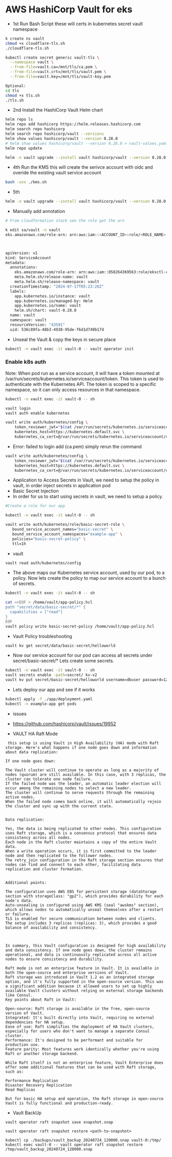 # AWS HashiCorp Vault for eks

- 1st Run Bash Script these will certs in kubernetes secret vault namespace

```bash
k create ns vault
chmod +x cloudflare-tls.sh
./cloudflare-tls.sh

kubectl create secret generic vault-tls \
  --namespace vault \
  --from-file=vault.ca=/mnt/tls/ca.pem \
  --from-file=vault.crt=/mnt/tls/vault.pem \
  --from-file=vault.key=/mnt/tls/vault-key.pem

Optional:
cd tls
chmod +x tls.sh
./tls.sh
```

- 2nd Install the HashiCorp Vault Helm chart
```bash
helm repo ls
helm repo add hashicorp https://helm.releases.hashicorp.com
helm search repo hashicorp
helm search repo hashicorp/vault --versions
helm show values hashicorp/vault --version 0.28.0
# helm show values hashicorp/vault --version 0.28.0 > vault-values.yaml
helm repo update

helm -n vault upgrade --install vault hashicorp/vault --version 0.28.0 --values eks-values.yaml --create-namespace --wait
```

- 4th Run the KMS this will create the serivce account with oidc and overide the existing vault service account
```bash
bash -uvx ./kms.sh
```

- 5th 
```bash
helm -n vault upgrade --install vault hashicorp/vault --version 0.28.0 --values eks-values.yaml --create-namespace --wait 
```

- Manually add annotation 
```bash
# From cloudformation stack see the role get the arn

k edit sa/vault -n vault
eks.amazonaws.com/role-arn: arn:aws:iam::<ACCOUNT_ID>:role/<ROLE_NAME>



apiVersion: v1
kind: ServiceAccount
metadata:
  annotations:
    eks.amazonaws.com/role-arn: arn:aws:iam::058264369563:role/eksctl-cloudgeeks-eks-dev-addon-iamserviceacc-Role1-8z5zkEXDHGO4
    meta.helm.sh/release-name: vault
    meta.helm.sh/release-namespace: vault
  creationTimestamp: "2024-07-17T05:23:26Z"
  labels:
    app.kubernetes.io/instance: vault
    app.kubernetes.io/managed-by: Helm
    app.kubernetes.io/name: vault
    helm.sh/chart: vault-0.28.0
  name: vault
  namespace: vault
  resourceVersion: "43591"
  uid: 536c89fa-48b3-4938-95de-f6d1d749b17d
```

- Unseal the Vault & copy the keys in secure place
```bash
kubectl -n vault exec -it vault-0 -- vault operator init
```

### Enable k8s auth

Note: When pod run as a service account, it will have a token mounted at /var/run/secrets/kubernetes.io/serviceaccount/token. This token is used to authenticate with the Kubernetes API. The token is scoped to a specific namespace, so it can only access resources in that namespace.

```bash
kubectl -n vault exec -it vault-0 -- sh

vault login
vault auth enable kubernetes

vault write auth/kubernetes/config \
    token_reviewer_jwt="$(cat /var/run/secrets/kubernetes.io/serviceaccount/token)" \
    kubernetes_host=https://kubernetes.default.svc \
    kubernetes_ca_cert=@/var/run/secrets/kubernetes.io/serviceaccount/ca.crt
```

- Error: failed to login add (ca.pem) simply rerun the command
```bash
vault write auth/kubernetes/config \
    token_reviewer_jwt="$(cat /var/run/secrets/kubernetes.io/serviceaccount/token)" \
    kubernetes_host=https://kubernetes.default.svc \
    kubernetes_ca_cert=@/var/run/secrets/kubernetes.io/serviceaccount/ca.crt
```
- Application to Access Secrets in Vault, we need to setup the policy in vault, in order inject secrets in application pod
- Basic Secret Injection
- In order for us to start using secrets in vault, we need to setup a policy.

```bash
#Create a role for our app

kubectl -n vault exec -it vault-0 -- sh 

vault write auth/kubernetes/role/basic-secret-role \
   bound_service_account_names="basic-secret" \
   bound_service_account_namespaces="example-app" \
   policies="basic-secret-policy" \
   ttl=1h
```

- vault
```bash
vault read auth/kubernetes/config
```

- The above maps our Kubernetes service account, used by our pod, to a policy. Now lets create the policy to map our service account to a bunch of secrets.

```bash
kubectl -n vault exec -it vault-0 -- sh 

cat <<EOF > /home/vault/app-policy.hcl
path "secret/data/basic-secret/*" {
  capabilities = ["read"]
}
EOF
vault policy write basic-secret-policy /home/vault/app-policy.hcl
```

- Vault Policy troubleshooting
```bash
vault kv get secret/data/basic-secret/helloworld
```

- Now our service account for our pod can access all secrets under secret/basic-secret/* Lets create some secrets.

```bash
kubectl -n vault exec -it vault-0 -- sh 
vault secrets enable -path=secret/ kv-v2
vault kv put secret/basic-secret/helloworld username=dbuser password=12345678
```

- Lets deploy our app and see if it works
```bash
kubectl apply -f ./app/deployment.yaml
kubectl -n example-app get pods
```

- issues
- https://github.com/hashicorp/vault/issues/19952

- VAULT HA Raft Mode
```explain
 this setup is using Vault in High Availability (HA) mode with Raft storage. Here's what happens if one node goes down and information about data replication:

If one node goes down:

The Vault cluster will continue to operate as long as a majority of nodes (quorum) are still available. In this case, with 3 replicas, the cluster can tolerate one node failure.
If the failed node was the leader, an automatic leader election will occur among the remaining nodes to select a new leader.
The cluster will continue to serve requests through the remaining active nodes.
When the failed node comes back online, it will automatically rejoin the cluster and sync up with the current state.


Data replication:

Yes, the data is being replicated to other nodes. This configuration uses Raft storage, which is a consensus protocol that ensures data consistency across all nodes.
Each node in the Raft cluster maintains a copy of the entire Vault data.
When a write operation occurs, it is first committed to the leader node and then replicated to the follower nodes.
The retry_join configuration in the Raft storage section ensures that nodes can find and connect to each other, facilitating data replication and cluster formation.


Additional points:

The configuration uses AWS EBS for persistent storage (dataStorage section with storageClass: "gp2"), which provides durability for each node's data.
Auto-unsealing is configured using AWS KMS (seal "awskms" section), which allows nodes to automatically unseal themselves after a restart or failure.
TLS is enabled for secure communication between nodes and clients.
The setup includes 3 replicas (replicas: 3), which provides a good balance of availability and consistency.



In summary, this Vault configuration is designed for high availability and data consistency. If one node goes down, the cluster remains operational, and data is continuously replicated across all active nodes to ensure consistency and durability.

Raft mode is not an enterprise feature in Vault. It is available in both the open-source and enterprise versions of Vault.
Raft storage was introduced in Vault 1.2 as an integrated storage option, and it's fully supported in the open-source version. This was a significant addition because it allowed users to set up highly available Vault clusters without relying on external storage backends like Consul.
Key points about Raft in Vault:

Open-source: Raft storage is available in the free, open-source version of Vault.
Integrated: It's built directly into Vault, requiring no external dependencies for HA setup.
Ease of use: Raft simplifies the deployment of HA Vault clusters, especially for users who don't want to manage a separate Consul cluster.
Performance: It's designed to be performant and suitable for production use.
Feature parity: Most features work identically whether you're using Raft or another storage backend.

While Raft itself is not an enterprise feature, Vault Enterprise does offer some additional features that can be used with Raft storage, such as:

Performance Replication
Disaster Recovery Replication
Read Replicas

But for basic HA setup and operation, the Raft storage in open-source Vault is fully functional and production-ready.
```

- Vault BackUp
```backup
vault operator raft snapshot save snapshot.snap

vault operator raft snapshot restore <path-to-snapshot>

kubectl cp ./backups/vault_backup_20240724_120000.snap vault-0:/tmp/
kubectl exec vault-0 -- vault operator raft snapshot restore /tmp/vault_backup_20240724_120000.snap
```
